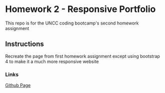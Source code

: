 # Homework 2 - Responsive Portfolio

This repo is for the UNCC coding bootcamp's second homework assignment

## Instructions

Recreate the page from first homework assignment except using bootstrap 4 to make it a much more responsive website

### Links

[Github Page](https://goldpm.github.io/HW2-Responsive-Portfolio/)
